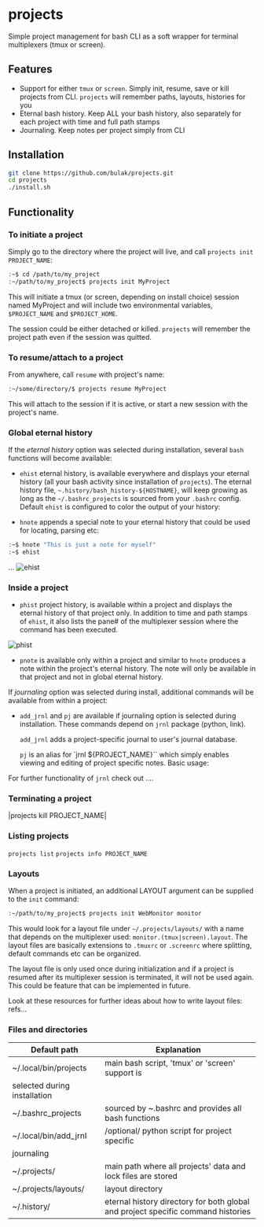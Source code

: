 # projects

Simple project management for bash CLI as a soft 
wrapper for terminal multiplexers (tmux or screen).

## Features

- Support for either `tmux` or `screen`. Simply init, resume,
save or kill projects from CLI. `projects` will remember
paths, layouts, histories for you
- Eternal bash history. Keep ALL your bash history, also
separately for each project with time and full path stamps
- Journaling. Keep notes per project simply from CLI

## Installation

```bash
git clone https://github.com/bulak/projects.git
cd projects
./install.sh
```

## Functionality

### To initiate a project

Simply go to the directory where the project will live, and call
`projects init PROJECT_NAME`:

```bash
:~$ cd /path/to/my_project
:~/path/to/my_project$ projects init MyProject
```

This will initiate a tmux (or screen, depending on install choice)
session named MyProject and will include two environmental variables,
`$PROJECT_NAME` and `$PROJECT_HOME`.

The session could be either detached or killed. `projects` will remember
the project path even if the session was quitted.

### To resume/attach to a project

From anywhere, call `resume`  with project's name:

```bash
:~/some/directory/$ projects resume MyProject
```
This will attach to the session if it is active, or start a new session
with the project's name.

### Global eternal history

If the *eternal history* option was selected during installation,
several `bash` functions will become available:

  - `ehist` eternal history, is available everywhere and displays your
    eternal history (all your bash activity since installation of
    `projects`). The eternal history file,
    `~.history/bash_history-${HOSTNAME}`, will keep growing as long as
    the `~/.bashrc_projects` is sourced from your `.bashrc` config. Default
    `ehist` is configured to color the output of your history:

  - `hnote` appends a special note to your eternal history that could be
    used for locating, parsing etc:

```bash
:~$ hnote "This is just a note for myself"
:~$ ehist
```
...
![ehist](https://raw.githubusercontent.com/bulak/projects//ehist_screenshot.png)

### Inside a project

  - `phist` project history, is available within a project and displays
    the eternal history of that project only. In addition to time and
    path stamps of `ehist`, it also lists the pane# of the multiplexer
    session where the command has been executed.

![phist](https://raw.githubusercontent.com/bulak/projects/fdd17f319424adbf76c36a3c03255ded770ed1e8/phist_screenshot.png)

  - `pnote` is available only within a project and similar to `hnote`
    produces a note within the project's eternal history. The note will
    only be available in that project and not in global eternal history.

If *journaling* option was selected during install, additional commands
will be available from within a project:

  - `add_jrnl` and `pj` are available if journaling option is selected
    during installation. These commands depend on `jrnl` package
    (python, link).

    `add_jrnl` adds a project-specific journal to user's journal database.

    `pj` is an alias for `jrnl ${PROJECT_NAME}`` which simply enables
    viewing and editing of project specific notes. Basic usage:

For further functionality of `jrnl` check out ....

### Terminating a project

|projects kill PROJECT_NAME|

### Listing projects

`projects list` `projects info PROJECT_NAME`


### Layouts

When a project is initiated, an additional LAYOUT argument can be
supplied to the `init` command:

```bash
:~/path/to/my_project$ projects init WebMonitor monitor
```

This would look for a layout file under `~/.projects/layouts/` with a
name that depends on the multiplexer used:
`monitor.(tmux|screen).layout`. The layout files are basically
extensions to `.tmuxrc` or `.screenrc` where splitting, default commands
etc can be organized.

The layout file is only used once during initialization and if a project
is resumed after its multiplexer session is terminated, it will not be
used again. This could be feature that can be implemented in future.

Look at these resources for further ideas about how to write layout
files: refs...

### Files and directories

| Default path | Explanation |
| --- | --- |
| ~/.local/bin/projects | main bash script, 'tmux' or 'screen' support is
selected during installation |
| ~/.bashrc_projects | sourced by ~.bashrc and provides all bash functions |
| ~/.local/bin/add_jrnl | /optional/ python script for project specific
journaling |
| ~/.projects/ | main path where all projects' data and lock files are stored |
| ~/.projects/layouts/ | layout directory |
| ~/.history/ | eternal history directory for both global and project specific command histories |

